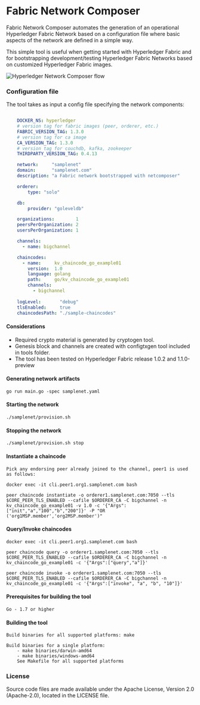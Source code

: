 # Fabric Network Composer

Fabric Network Composer automates the generation of an operational Hyperledger Fabric Network based on a configuration file where basic aspects of the network are defined in a simple way.

This simple tool is useful when getting started with Hyperledger Fabric and for bootstrapping development/testing Hyperledger Fabric Networks based on customized Hyperledger Fabric images.

![Hyperledger Network Composer flow](netcomposer.png)

### Configuration file

The tool takes as input a config file specifying the network components:

```yaml

    DOCKER_NS: hyperledger
    # version tag for fabric images (peer, orderer, etc.)
    FABRIC_VERSION_TAG: 1.3.0
    # version tag for ca image
    CA_VERSION_TAG: 1.3.0
    # version tag for couchdb, kafka, zookeeper
    THIRDPARTY_VERSION_TAG: 0.4.13

    network:     "samplenet"
    domain:      "samplenet.com"
    description: "a Fabric network bootstrapped with netcomposer"

    orderer:
        type: "solo"

    db:
        provider: "goleveldb"

    organizations:        1
    peersPerOrganization: 2
    usersPerOrganization: 1

    channels:
      - name: bigchannel

    chaincodes:
      - name:     kv_chaincode_go_example01
        version:  1.0
        language: golang
        path:     go/kv_chaincode_go_example01
        channels:
          - bigchannel
        
    logLevel:       "debug"
    tlsEnabled:     true
    chaincodesPath: "./sample-chaincodes"

```

#### Considerations

- Required crypto material is generated by cryptogen tool.   
- Genesis block and channels are created with configtxgen tool included in tools folder.  
- The tool has been tested on Hyperledger Fabric release 1.0.2 and 1.1.0-preview


#### Generating network artifacts

    go run main.go -spec samplenet.yaml

#### Starting the network

    ./samplenet/provision.sh

#### Stopping the network

    ./samplenet/provision.sh stop
    
#### Instantiate a chaincode

    Pick any endorsing peer already joined to the channel, peer1 is used as follows:

    docker exec -it cli.peer1.org1.samplenet.com bash

    peer chaincode instantiate -o orderer1.samplenet.com:7050 --tls $CORE_PEER_TLS_ENABLED --cafile $ORDERER_CA -C bigchannel -n kv_chaincode_go_example01 -v 1.0 -c '{"Args":["init","a","100","b","200"]}' -P "OR ('org1MSP.member','org2MSP.member')"

#### Query/Invoke chaincodes

    docker exec -it cli.peer1.org1.samplenet.com bash

    peer chaincode query -o orderer1.samplenet.com:7050 --tls $CORE_PEER_TLS_ENABLED --cafile $ORDERER_CA -C bigchannel -n kv_chaincode_go_example01 -c '{"Args":["query","a"]}'

    peer chaincode invoke -o orderer1.samplenet.com:7050 --tls $CORE_PEER_TLS_ENABLED --cafile $ORDERER_CA -C bigchannel -n kv_chaincode_go_example01 -c '{"Args":["invoke", "a", "b", "10"]}'

#### Prerequisites for building the tool

    Go - 1.7 or higher

#### Building the tool

    Build binaries for all supported platforms: make

    Build binaries for a single platform:
        - make binaries/darwin-amd64
        - make binaries/windows-amd64
        See Makefile for all supported platforms

### License

Source code files are made available under the Apache License, Version 2.0 (Apache-2.0), located in the LICENSE file.
